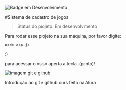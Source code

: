![Badge em Desenvolvimento](https://img.shields.io/badge/status-em%20desenvolvimento-green)

#Sistema de cadastro de jogos


> Status do projeto: Em desenvolvimento 

Para rodar esse projeto na sua máquina, por favor digite:

```
node app.js
```
:)

para acessar o vs só aperta a tecla .(ponto)!

![imagem git e github](https://www.ratamero.com/blog/assets/git-and-github-logos.png)

Introdução ao git e github curs feito na Alura
